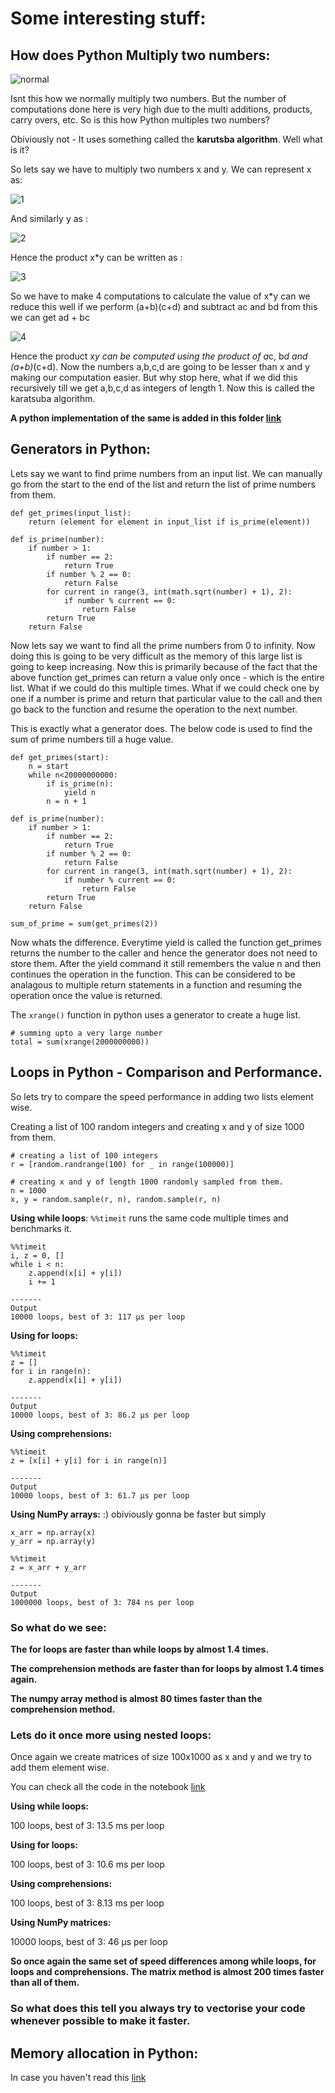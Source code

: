 # Some interesting stuff:

## How does Python Multiply two numbers:

![normal](images/normal-multiply.png)

Isnt this how we normally multiply two numbers. But the number of computations done here is very high due to the multi additions, products, carry overs, etc. So is this how Python multiples two numbers?

Obiviously not - It uses something called the **karutsba algorithm**. Well what is it?

So lets say we have to multiply two numbers x and y. We can represent x as:

![1](images/1.png)

And similarly y as :

![2](images/2.png)

Hence the product x*y can be written as :

![3](images/3.png)

So we have to make 4 computations to calculate the value of x*y can we reduce this well if we perform (a+b)(c+d) and subtract ac and bd from this we can get ad + bc

![4](images/4.png)

Hence the product x*y can be computed using the product of a*c, b*d and (a+b)*(c+d). Now the numbers a,b,c,d are going to be lesser than x and y making our computation easier. But why stop here, what if we did this recursively till we get a,b,c,d as integers of length 1. Now this is called the karatsuba algorithm. 

**A python implementation of the same is added in this folder [link](karatsuba.py)**

## Generators in Python:

Lets say we want to find prime numbers from an input list. We can manually go from the start to the end of the list and return the list of prime numbers from them.

```
def get_primes(input_list):
    return (element for element in input_list if is_prime(element))

def is_prime(number):
    if number > 1:
        if number == 2:
            return True
        if number % 2 == 0:
            return False
        for current in range(3, int(math.sqrt(number) + 1), 2):
            if number % current == 0: 
                return False
        return True
    return False
```

Now lets say we want to find all the prime numbers from 0 to infinity. Now doing this is going to be very difficult as the memory of this large list is going to keep increasing. Now this is primarily because of the fact that the above function get_primes can return a value only once - which is the entire list. What if we could do this multiple times. What if we could check one by one if a number is prime and return that particular value to the call and then go back to the function and resume the operation to the next number. 

This is exactly what a generator does. The below code is used to find the sum of prime numbers till a huge value.

```
def get_primes(start):
    n = start
    while n<20000000000:
        if is_prime(n):
            yield n
        n = n + 1

def is_prime(number):
    if number > 1:
        if number == 2:
            return True
        if number % 2 == 0:
            return False
        for current in range(3, int(math.sqrt(number) + 1), 2):
            if number % current == 0: 
                return False
        return True
    return False

sum_of_prime = sum(get_primes(2))
```
Now whats the difference. Everytime yield is called the function get_primes returns the number to the caller and hence the generator does not need to store them. After the yield command it still remembers the value n and then continues the operation in the function. This can be considered to be analagous to multiple return statements in a function and resuming the operation once the value is returned.

The ```xrange()``` function in python uses a generator to create a huge list.
```
# summing upto a very large number
total = sum(xrange(2000000000)) 
```

## Loops in Python - Comparison and Performance.

So lets try to compare the speed performance in adding two lists element wise.

Creating a list of 100 random integers and creating x and y of size 1000 from them.
```
# creating a list of 100 integers
r = [random.randrange(100) for _ in range(100000)]

# creating x and y of length 1000 randomly sampled from them.
n = 1000
x, y = random.sample(r, n), random.sample(r, n)
```

**Using while loops**: ```%%timeit``` runs the same code multiple times and benchmarks it.
```
%%timeit
i, z = 0, []
while i < n:
    z.append(x[i] + y[i])
    i += 1

-------
Output 
10000 loops, best of 3: 117 µs per loop
```

**Using for loops:**

```
%%timeit
z = []
for i in range(n):
    z.append(x[i] + y[i])

-------
Output 
10000 loops, best of 3: 86.2 µs per loop
```

**Using comprehensions:**

```
%%timeit
z = [x[i] + y[i] for i in range(n)]

-------
Output 
10000 loops, best of 3: 61.7 µs per loop
```

**Using NumPy arrays:** :) obiviously gonna be faster but simply

```
x_arr = np.array(x)
y_arr = np.array(y)

%%timeit
z = x_arr + y_arr

-------
Output 
1000000 loops, best of 3: 784 ns per loop
```

### So what do we see:

**The for loops are faster than while loops by almost 1.4 times.**

**The comprehension methods are faster than for loops by almost 1.4 times again.**

**The numpy array method is almost 80 times faster than the comprehension method.**

### Lets do it once more using nested loops:

Once again we create matrices of size 100x1000 as x and y and we try to add them element wise.

You can check all the code in the notebook [link](benchmark.ipynb)

**Using while loops:**

100 loops, best of 3: 13.5 ms per loop

**Using for loops:**

100 loops, best of 3: 10.6 ms per loop

**Using comprehensions:**

100 loops, best of 3: 8.13 ms per loop

**Using NumPy matrices:**

10000 loops, best of 3: 46 µs per loop

**So once again the same set of speed differences among while loops, for loops and comprehensions. The matrix method is almost 200 times faster than all of them.**

### So what does this tell you always try to vectorise your code whenever possible to make it faster.


## Memory allocation in Python:

In case you haven't read this [link](../Day2/DAY2%20-%20Notebook2.ipynb)

